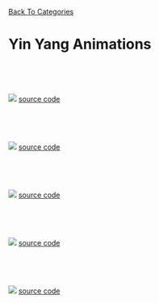 [Back To Categories](https://github.com/GabrielQSherman/Animations/tree/master)

# Yin Yang Animations

<p>&nbsp<p><p>&nbsp<p>

![](tri-yinyang.gif)
[source code](https://github.com/GabrielQSherman/Animations/tree/master/Apr2020/yinyang/yinyangv3.js)

<p>&nbsp<p><p>&nbsp<p>

![](meta-yyv1.gif)
[source code](https://github.com/GabrielQSherman/Animations/tree/master/May2020/2D/Yin-Yang/meta-yinyang.js)

<p>&nbsp<p><p>&nbsp<p>

![](meta-yyv2.gif)
[source code](https://github.com/GabrielQSherman/Animations/tree/master/May2020/2D/Yin-Yang/meta-yinyang-v2.js)

<p>&nbsp<p><p>&nbsp<p>

![](yinyang.gif)
[source code](https://github.com/GabrielQSherman/Animations/tree/master/Mar2020/starsfeild/lightspeed13.js)

<p>&nbsp<p><p>&nbsp<p>

![](yinyang-grid.gif)
[source code](https://github.com/GabrielQSherman/Animations/tree/master/Apr2020/yinyang/YYgridv3.js)

<p>&nbsp<p><p>&nbsp<p>